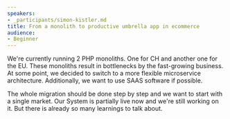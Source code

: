 ```yaml
---
speakers:
- _participants/simon-kistler.md
title: From a monolith to productive umbrella app in ecommerce
audience:
- Beginner
---
```

We're currently running 2 PHP monoliths. One for CH and another one for the EU. These monoliths result in bottlenecks by the fast-growing business. At some point, we decided to switch to a more flexible microservice architecture. Additionally, we want to use SAAS software if possible.

The whole migration should be done step by step and we want to start with a single market. Our System is partially live now and we're still working on it. But there is already so many learnings to talk about.